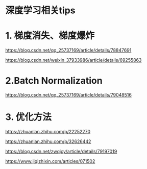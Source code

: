 深度学习相关tips
==============

# 1. 梯度消失、梯度爆炸

https://blog.csdn.net/qq_25737169/article/details/78847691

https://blog.csdn.net/weixin_37933986/article/details/69255863


# 2.Batch Normalization

https://blog.csdn.net/qq_25737169/article/details/79048516


# 3. 优化方法

https://zhuanlan.zhihu.com/p/22252270

https://zhuanlan.zhihu.com/p/32626442

https://blog.csdn.net/zwqjoy/article/details/79197019

https://www.jiqizhixin.com/articles/071502






